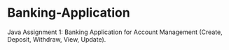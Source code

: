 # Banking-Application
Java Assignment 1: Banking Application for Account Management (Create, Deposit, Withdraw, View, Update). 
